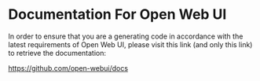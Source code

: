 # Documentation For Open Web UI

In order to ensure that you are a generating code in accordance with the latest requirements of Open Web UI, please visit this link (and only this link) to retrieve the documentation:

https://github.com/open-webui/docs
